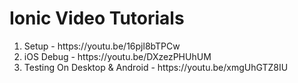 # Ionic Video Tutorials

<ol>
  <li>Setup - https://youtu.be/16pjl8bTPCw</li>
  <li>iOS Debug - https://youtu.be/DXzezPHUhUM</li>
  <li>Testing On Desktop & Android - https://youtu.be/xmgUhGTZ8IU</li>
<ol>

